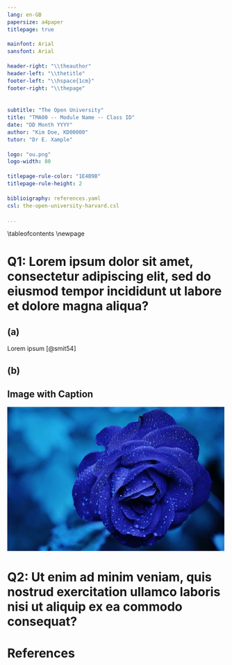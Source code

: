 ```yaml
---
lang: en-GB
papersize: a4paper
titlepage: true

mainfont: Arial
sansfont: Arial

header-right: "\\theauthor"
header-left: "\\thetitle"
footer-left: "\\hspace{1cm}"
footer-right: "\\thepage"


subtitle: "The Open University"
title: "TMA00 -- Module Name -- Class ID"
date: "DD Month YYYY"
author: "Kim Doe, KD00000"
tutor: "Dr E. Xample"

logo: "ou.png"
logo-width: 80

titlepage-rule-color: "1E4B9B"
titlepage-rule-height: 2

biblioigraphy: references.yaml
csl: the-open-university-harvard.csl

...
```


\tableofcontents
\newpage

# Q1: Lorem ipsum dolor sit amet, consectetur adipiscing elit, sed do eiusmod tempor incididunt ut labore et dolore magna aliqua?

## (a)
Lorem ipsum [@smit54]

## (b)

## Image with Caption

![Nam liber tempor cum soluta nobis eleifend option congue nihil imperdiet doming id quod mazim placerat facer possim assum. Lorem ipsum dolor sit amet, consectetuer adipiscing elit, sed diam nonummy nibh euismod tincidunt ut laoreet dolore magna aliquam erat volutpat.](image.jpeg)

# Q2: Ut enim ad minim veniam, quis nostrud exercitation ullamco laboris nisi ut aliquip ex ea commodo consequat?

# References
